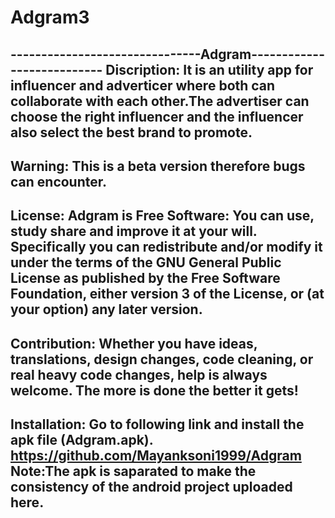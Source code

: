 # Adgram3
-------------------------------Adgram---------------------------
Discription:
It is an utility app for influencer and adverticer where both can collaborate with each other.The advertiser can choose the right influencer and  the influencer
also select the best brand to promote.
----------------------------------------------------------------
Warning:
This is a beta version therefore bugs can encounter. 
----------------------------------------------------------------
License:
Adgram is Free Software: You can use, study share and improve it at your will. Specifically you can redistribute and/or modify it under the terms of the GNU General Public License as published by the Free Software Foundation, either version 3 of the License,
or (at your option) any later version.
----------------------------------------------------------------
Contribution:
Whether you have ideas, translations, design changes, code cleaning, or real heavy code changes, help is always welcome. The more is done the better it gets!
----------------------------------------------------------------
Installation:
Go to following link and install the apk file (Adgram.apk).
https://github.com/Mayanksoni1999/Adgram
Note:The apk is saparated to make the consistency of the android project uploaded here.
----------------------------------------------------------------

